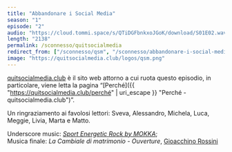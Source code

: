 ```yaml
---
title: "Abbandonare i Social Media"
season: "1"
episode: "2"
audio: "https://cloud.tommi.space/s/QTiDGFbnkxoJGoK/download/S01E02.wav"
length: "2138"
permalink: /sconnesso/quitsocialmedia
redirect_from: ["/sconnesso/qsm", "/sconnesso/abbandonare-i-social-media", "/sconnesso/abbandonare-i-social", "/sconnesso/abbandonare-social"]
image: "https://quitsocialmedia.club/logos/qsm.png"
---
```

[quitsocialmedia.club](https://quitsocialmedia.club "Quit Social Media") è il sito web attorno a cui ruota questo episodio, in particolare, viene letta la pagina “[Perché]({{ "https://quitsocialmedia.club/perché" | uri_escape }} "Perché - quitsocialmedia.club")”.

Un ringraziamento ai favolosi lettori: Sveva, Alessandro, Michela, Luca, Meggie, Livia, Marta e Matto.

Underscore music: [<cite>Sport Energetic Rock by MOKKA</cite>](https://www.youtube.com/watch?v=dlp4MVhrp3s "Sport Energetic Rock by MOKKA on YouTube");   
Musica finale: <cite>La Cambiale di matrimonio - Ouverture</cite>, [Gioacchino Rossini](https://it.wikipedia.org/wiki/Gioachino_Rossini "Gioacchino Rossini su Wikipedia")
